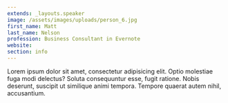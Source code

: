 ```yaml
---
extends: _layouts.speaker
image: /assets/images/uploads/person_6.jpg
first_name: Matt
last_name: Nelson
profession: Business Consultant in Evernote
website: 
section: info
---
```

Lorem ipsum dolor sit amet, consectetur adipisicing elit. Optio molestiae fuga modi delectus? Soluta consequuntur esse, fugit ratione. Nobis deserunt, suscipit ut similique animi tempora. Tempore quaerat autem nihil, accusantium.